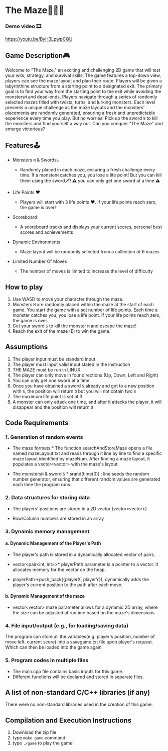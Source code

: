 # The Maze🚶‍♂️‍➡️

### Demo video 🎞️
https://youtu.be/ByH3LpwpCQU

## Game Description🎮
Welcome to "The Maze," an exciting and challenging 2D game that will test your wits, strategy, and survival skills! The game features a top-down view, players can see the maze layout and plan their route. Players will be given a labyrinthine structure from a starting point to a designated exit. The primary goal is to find your way from the starting point to the exit while avoiding the monsters`M` and dead-ends. Players navigate through a series of randomly selected mazes filled with twists, turns, and lurking monsters. Each level presents a unique challenge as the maze layouts and the monsters' placements are randomly generated, ensuring a fresh and unpredictable experience every time you play. But no worries! Pick up the sword `S` to kill the monsters and find yourself a way out. Can you conquer "The Maze" and emerge victorious?


## Features🕹
* Monsters `M` & Swords`S`
   * Randomly placed in each maze, ensuring a fresh challenge every time. If a monster`M` catches you, you lose a life point! But you can kill them using the sword🗡! ⚠ you can only get one sword at a time ⚠

* Life Points ❤️
   * Players will start with 3 life points ❤️. If your life points reach zero, the game is over!

* Scoreboard
   * A scoreboard tracks and displays your current scores, personal best scores and achievements

* Dynamic Environments
   * Maze layout will be randomly selected from a collection of 6 mazes

* Limited Number Of Moves
   * The number of moves is limited to increase the level of difficulty


## How to play 
1. Use WASD to move your character through the maze.
2. Monsters `M` are randomly placed within the maze at the start of each game. You start the game with a set number of life points. Each time a monster catches you, you lose a life point. If your life points reach zero, the game is over.
3. Get your sword `S` to kill the monster `M` and escape the maze!
4. Reach the exit of the maze (E) to win the game.

## Assumptions
1. The player input must be standard input
2. The player must input valid input stated in the instruction
3. THE MAZE must be run in LINUX
4. The player can only move in four directions (Up, Down, Left and Right)
5. You can only get one sword at a time 
6. Once you have obtained a sword `S` already and got to a new position with `S`, the position will return `O` but you will not obtain two `S`
7. The maximum life point is set at 3
8. A monster can only attack one time, and after it attacks the player, it will disappear and the position will return `O`


## Code Requirements 
### 1. Generation of random events
* The maze formats 
      * The function searchAndStoreMaze opens a file named mazeLayout.txt and reads through it line by line to find a specific maze layout identified by mazeNum. After finding a maze layout, it populates a vector<vector<string>> with the maze's layout.
  
* The monsters`M` & sword `S`
      * srand(time(0)) : line seeds the random number generator, ensuring that different random values are generated each time the program runs. 


### 2. Data structures for storing data
* The players' positions are stored in a 2D vector (vector<vector<string>>)

* Row/Column numbers are stored in an array


### 3. Dynamic memory management

#### a.  Dynamic Management of the Player's Path
* The player's path is stored in a dynamically allocated vector of pairs.
  
* vector<pair<int, int>>* playerPath parameter is a pointer to a vector. It allocates memory for the vector on the heap.
  
* playerPath->push_back({playerX, playerY}); dynamically adds the player's current position to the path after each move.

#### b. Dynamic Management of the maze
* vector<vector<string>> maze parameter allows for a dynamic 2D array, where the size can be adjusted at runtime based on the maze's dimensions


### 4. File input/output (e.g., for loading/saving data)
The program can store all the variables(e.g. player's position, number of move left, current score) into a savegame.txt file upon player's request. Which can then be loaded into the game again.


### 5. Program codes in multiple files
* The main.cpp file contains basic inputs for this game. 
* Different functions will be declared and stored in separate files.


## A list of non-standard C/C++ libraries (if any)
There were no non-standard libraries used in the creation of this game.


## Compilation and Execution Instructions
1. Download the zip file
2. type `make game` command
3. type `./game` to play the game!


